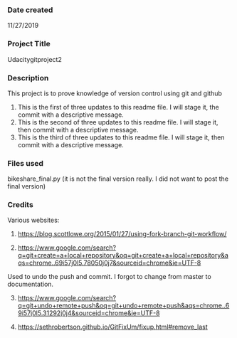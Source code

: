 ### Date created
11/27/2019

### Project Title
Udacitygitproject2

### Description
This project is to prove knowledge of version control using git and github
1. This is the first of three updates to this readme file.  I will stage it, the commit with a descriptive message.
2. This is the second of three updates to this readme file.  I will stage it, then commit with a descriptive message.
3. This is the third of three updates to this readme file. I will stage it, then commit with a descriptive message.


### Files used
bikeshare_final.py (it is not the final version really.  I did not want to post the final version)

### Credits
Various websites:
1. https://blog.scottlowe.org/2015/01/27/using-fork-branch-git-workflow/

2. https://www.google.com/search?q=git+create+a+local+repository&oq=git+create+a+local+repository&aqs=chrome..69i57j0l5.78050j0j7&sourceid=chrome&ie=UTF-8

Used to undo the push and commit.  I forgot to change from master to documentation.

3. https://www.google.com/search?q=git+undo+remote+push&oq=git+undo+remote+push&aqs=chrome..69i57j0l5.31292j0j4&sourceid=chrome&ie=UTF-8

4. https://sethrobertson.github.io/GitFixUm/fixup.html#remove_last




